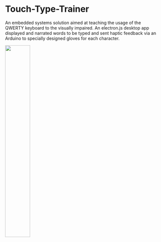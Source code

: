 # Touch-Type-Trainer
An embedded systems solution aimed at teaching the usage of the QWERTY keyboard to the visually impaired. An electron.js desktop app displayed and narrated words to be typed and sent haptic feedback via an Arduino to specially designed gloves for each character.

<img src="https://user-images.githubusercontent.com/18059416/91125569-aa635500-e6bf-11ea-9837-dbbb05d86824.png" width="40%">
